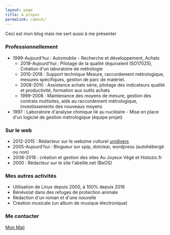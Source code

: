 ```yaml
---
layout: page
title: A propos
permalink: /about/
---
```


Ceci est mon blog mais me sert aussi à me présenter

### Professionnellement
* 1999-Aujourd'hui : Automobile - Recherche et développement, Achats
  * 2018-Aujourd'hui : Pilotage de la qualité (équivalent ISO17025), Création d'un laboratoire de métrologie
  * 2010-2018 : Support technique Mesure, raccordement métrologique, mesures spécifiques, gestion de parc de matériel.
  * 2008-2010 : Assistance achats série, pilotage des indicateurs qualité et productivité, formation aux outils achats
  * 1999-2008 : Maintenance des moyens de mesure, gestion des contrats multisites, aide au raccordement métrologique, investissements des nouveaux moyens  
* 1997 : Laboratoire d'analyse chimique lié au nucléaire - Mise en place d'un logiciel de gestion métrologique (équipe projet)

### Sur le web
* 2012-2015 : Rédacteur sur le webzine culturel [unidivers](https://www.unidivers.fr)
* 2005-Aujourd'hui : Blogueur sur spip, dotclear, wordpress (autohébergé ou non)
* 2008-2018 : création et gestion des sites Au Joyeux Végé et Histozic.fr
* 2000 : Rédacteur sur le site l'abeille.net (BeOS)

### Mes autres activités
* Utilisation de Linux depuis 2000, à 100% depuis 2016
* Bénévolat dans des refuges de protection animale
* Rédaction d'un roman et d'une nouvelle
* Création musicale (un album de musique électronique)

### Me contacter
[Mon Mail](mailto:icemanfr75@gmail.com)
